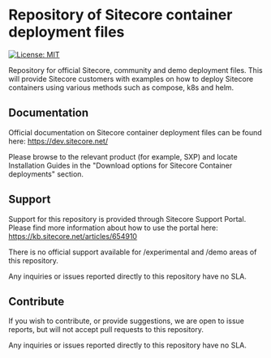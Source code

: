 # Repository of Sitecore container deployment files

[//]: # "start: stats"

[![License: MIT](https://img.shields.io/badge/License-Apache%202.0-green.svg?style=flat-square)](https://opensource.org/licenses/Apache-2.0)

[//]: # "end: stats"

Repository for official Sitecore, community and demo deployment files. This will provide Sitecore customers with examples on how to deploy Sitecore containers using various methods such as compose, k8s and helm.

## Documentation

Official documentation on Sitecore container deployment files can be found here: https://dev.sitecore.net/

Please browse to the relevant product (for example, SXP) and locate Installation Guides in the "Download options for Sitecore Container deployments" section.

## Support

Support for this repository is provided through Sitecore Support Portal. Please find more information about how to use the portal here: https://kb.sitecore.net/articles/654910

There is no official support available for /experimental and /demo areas of this repository.

Any inquiries or issues reported directly to this repository have no SLA.

## Contribute

If you wish to contribute, or provide suggestions, we are open to issue reports, but will not accept pull requests to this repository.

Any inquiries or issues reported directly to this repository have no SLA.
